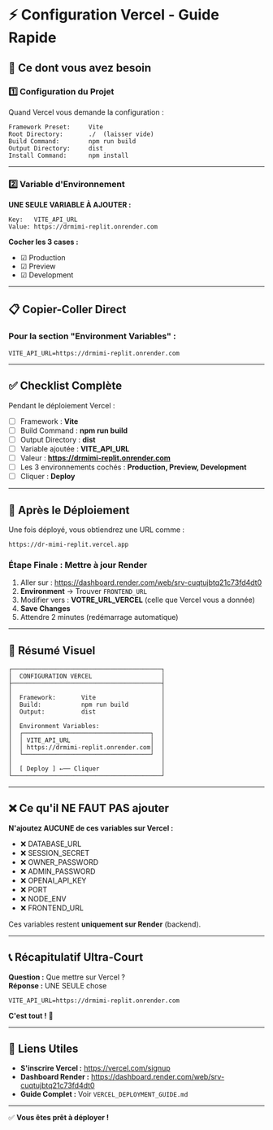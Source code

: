 # ⚡ Configuration Vercel - Guide Rapide

## 🎯 Ce dont vous avez besoin

### 1️⃣ Configuration du Projet

Quand Vercel vous demande la configuration :

```
Framework Preset:     Vite
Root Directory:       ./  (laisser vide)
Build Command:        npm run build
Output Directory:     dist
Install Command:      npm install
```

---

### 2️⃣ Variable d'Environnement

**UNE SEULE VARIABLE À AJOUTER :**

```
Key:   VITE_API_URL
Value: https://drmimi-replit.onrender.com
```

**Cocher les 3 cases :**
- ☑ Production
- ☑ Preview  
- ☑ Development

---

## 📋 Copier-Coller Direct

### Pour la section "Environment Variables" :

```
VITE_API_URL=https://drmimi-replit.onrender.com
```

---

## ✅ Checklist Complète

Pendant le déploiement Vercel :

- [ ] Framework : **Vite**
- [ ] Build Command : **npm run build**
- [ ] Output Directory : **dist**
- [ ] Variable ajoutée : **VITE_API_URL**
- [ ] Valeur : **https://drmimi-replit.onrender.com**
- [ ] Les 3 environnements cochés : **Production, Preview, Development**
- [ ] Cliquer : **Deploy**

---

## 🚀 Après le Déploiement

Une fois déployé, vous obtiendrez une URL comme :
```
https://dr-mimi-replit.vercel.app
```

### Étape Finale : Mettre à jour Render

1. Aller sur : https://dashboard.render.com/web/srv-cuqtujbtq21c73fd4dt0
2. **Environment** → Trouver `FRONTEND_URL`
3. Modifier vers : **VOTRE_URL_VERCEL** (celle que Vercel vous a donnée)
4. **Save Changes**
5. Attendre 2 minutes (redémarrage automatique)

---

## 🎨 Résumé Visuel

```
┌─────────────────────────────────────────┐
│  CONFIGURATION VERCEL                   │
├─────────────────────────────────────────┤
│                                         │
│  Framework:       Vite                  │
│  Build:           npm run build         │
│  Output:          dist                  │
│                                         │
│  Environment Variables:                 │
│  ┌───────────────────────────────────┐  │
│  │ VITE_API_URL                      │  │
│  │ https://drmimi-replit.onrender.com│  │
│  └───────────────────────────────────┘  │
│                                         │
│  [ Deploy ] ←── Cliquer                 │
└─────────────────────────────────────────┘
```

---

## ❌ Ce qu'il NE FAUT PAS ajouter

**N'ajoutez AUCUNE de ces variables sur Vercel :**

- ❌ DATABASE_URL
- ❌ SESSION_SECRET
- ❌ OWNER_PASSWORD
- ❌ ADMIN_PASSWORD
- ❌ OPENAI_API_KEY
- ❌ PORT
- ❌ NODE_ENV
- ❌ FRONTEND_URL

Ces variables restent **uniquement sur Render** (backend).

---

## 📞 Récapitulatif Ultra-Court

**Question :** Que mettre sur Vercel ?  
**Réponse :** UNE SEULE chose

```
VITE_API_URL=https://drmimi-replit.onrender.com
```

**C'est tout !** 🎉

---

## 🔗 Liens Utiles

- **S'inscrire Vercel :** https://vercel.com/signup
- **Dashboard Render :** https://dashboard.render.com/web/srv-cuqtujbtq21c73fd4dt0
- **Guide Complet :** Voir `VERCEL_DEPLOYMENT_GUIDE.md`

---

✅ **Vous êtes prêt à déployer !**

